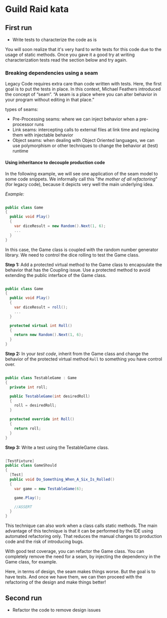# Guild Raid kata

## First run

- Write tests to characterize the code as is

You will soon realize that it's very hard to write tests for this code due to the usage of static methods. Once you gave it a good try at writing characterization tests read the section below and try again.

### Breaking dependencies using a seam

Legacy Code requires extra care than code written with tests. Here, the first goal is to put the tests in place. In this context, Michael Feathers introduced the concept of “seam”. “A seam is a place where you can alter behavior in your program without editing in that place.”

types of seams:

- Pre-Processing seams: where we can inject behavior when a pre-processor runs
- Link seams: intercepting calls to external files at link time and replacing them with injectable behavior
- Object seams: when dealing with Object Oriented languages, we can use polymorphism or other techniques to change the behavior at (test) runtime

#### Using inheritance to decouple production code

In the following example, we will see one application of the seam model to some code snippets. We informally call this "_the mother of all refactoring_" (for legacy code), because it depicts very well the main underlying idea.

_Example:_

```csharp

public class Game
{
  public void Play()
  {
    var diceResult = new Random().Next(1, 6);
    ...
  }
}

```

In this case, the Game class is coupled with the random number generator library. We need to control the dice rolling to test the Game class.

**Step 1:** Add a protected virtual method to the Game class to encapsulate the behavior that has the Coupling issue.
Use a protected method to avoid extending the public interface of the Game class.

```csharp

public class Game
{
  public void Play()
  {
    var diceResult = roll();
    ...
  }

  protected virtual int Roll()
  {
    return new Random().Next(1, 6);
  }
}

```

**Step 2:** In your _test code_, inherit from the Game class and change the behavior of the protected virtual method `Roll` to something you have control over.

```csharp

public class TestableGame : Game
{
  private int roll;

  public TestableGame(int desiredRoll)
  {
    roll = desiredRoll;
  }

  protected override int Roll()
  {
    return roll;
  }
}

```

**Step 3:** Write a test using the TestableGame class.

```csharp

[TestFixture]
public class GameShould
{
  [Test]
  public void Do_Something_When_A_Six_Is_Rolled()
  {
    var game = new TestableGame(6);

    game.Play();

    //ASSERT
  }
}

```

This technique can also work when a class calls static methods. The main advantage of this technique is that it can be performed by the IDE using automated refactoring only. That reduces the manual changes to production code and the risk of introducing bugs.

With good test coverage, you can refactor the Game class. You can completely remove the need for a seam, by injecting the dependency in the Game class, for example.

Here, in terms of design, the seam makes things worse. But the goal is to have tests. And once we have them, we can then proceed with the refactoring of the design and make things better!

## Second run

- Refactor the code to remove design issues
